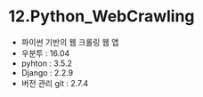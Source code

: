 # 12.Python_WebCrawling
- 파이썬 기반의 웹 크롤링 웹 앱 
- 우분투 : 16.04
- pyhton : 3.5.2
- Django : 2.2.9
- 버전 관리 git : 2.7.4

